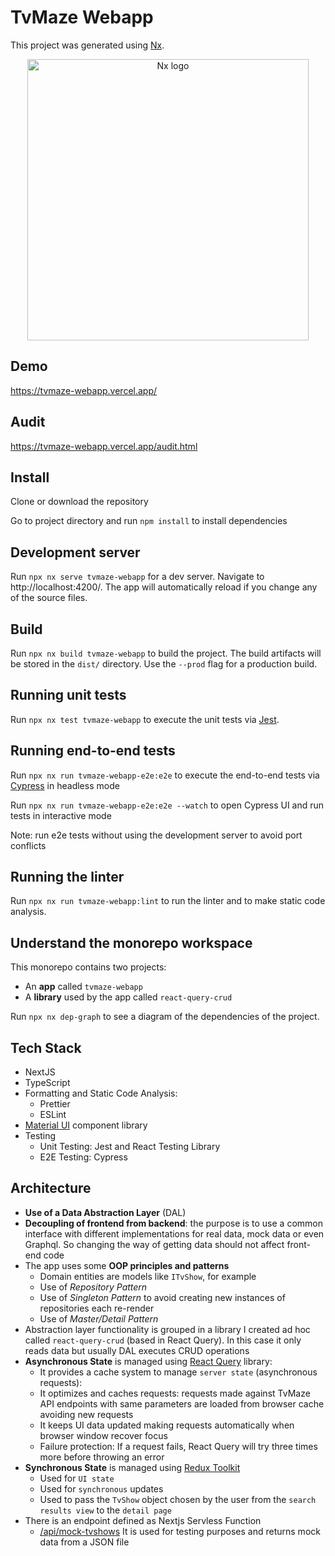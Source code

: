 

# TvMaze Webapp

This project was generated using [Nx](https://nx.dev).

<p style="text-align: center;"><img alt="Nx logo" src="https://raw.githubusercontent.com/nrwl/nx/master/images/nx-logo.png" width="450"></p>

## Demo

https://tvmaze-webapp.vercel.app/

## Audit

https://tvmaze-webapp.vercel.app/audit.html

## Install

Clone or download the repository

Go to project directory and run `npm install` to install dependencies

## Development server

Run `npx nx serve tvmaze-webapp` for a dev server. Navigate to http://localhost:4200/. The app will automatically reload if you change any of the source files.

## Build

Run `npx nx build tvmaze-webapp` to build the project. The build artifacts will be stored in the `dist/` directory. Use the `--prod` flag for a production build.

## Running unit tests

Run `npx nx test tvmaze-webapp` to execute the unit tests via [Jest](https://jestjs.io).

## Running end-to-end tests

Run `npx nx run tvmaze-webapp-e2e:e2e` to execute the end-to-end tests via [Cypress](https://www.cypress.io) in headless mode

Run `npx nx run tvmaze-webapp-e2e:e2e --watch` to open Cypress UI and run tests in interactive mode

Note: run e2e tests without using the development server to avoid port conflicts

## Running the linter

Run `npx nx run tvmaze-webapp:lint` to run the linter and to make static code analysis.

## Understand the monorepo workspace

This monorepo contains two projects:

- An **app** called `tvmaze-webapp`
- A **library** used by the app called `react-query-crud`

Run `npx nx dep-graph` to see a diagram of the dependencies of the project.

## Tech Stack

- NextJS
- TypeScript
- Formatting and Static Code Analysis:
  - Prettier
  - ESLint
- [Material UI](https://mui.com/) component library
- Testing
  - Unit Testing: Jest and React Testing Library
  - E2E Testing: Cypress


## Architecture

- **Use of a Data Abstraction Layer** (DAL)
- **Decoupling of frontend from backend**: the purpose is to use a common interface with different implementations for real data, mock data or even Graphql. So changing the way of getting data should not affect front-end code
- The app uses some **OOP principles and patterns**
  - Domain entities are models like `ITvShow`, for example
  - Use of *Repository Pattern*
  - Use of *Singleton Pattern* to avoid creating new instances of repositories each re-render
  - Use of *Master/Detail Pattern*
- Abstraction layer functionality is grouped in a library I created ad hoc called `react-query-crud` (based in React Query). In this case it only reads data but usually DAL executes CRUD operations
- **Asynchronous State** is managed using [React Query](https://react-query.tanstack.com/) library:
  - It provides a cache system to manage `server state` (asynchronous requests): 
  - It optimizes and caches requests: requests made against TvMaze API endpoints with same parameters are loaded from browser cache avoiding new requests
  - It keeps UI data updated making requests automatically when browser window recover focus
  - Failure protection: If a request fails, React Query will try three times more before throwing an error
- **Synchronous State** is managed using [Redux Toolkit](https://redux-toolkit.js.org/)
  - Used for `UI state`
  - Used for `synchronous` updates
  - Used to pass the `TvShow` object chosen by the user from the `search results view` to the `detail page`
- There is an endpoint defined as Nextjs Servless Function
  - [/api/mock-tvshows](https://tvmaze-webapp.vercel.app/api/mock-tvshows) It is used for testing purposes and returns mock data from a JSON file
